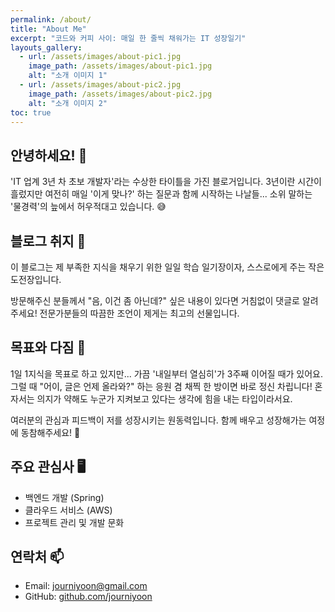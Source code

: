 ```yaml
---
permalink: /about/
title: "About Me"
excerpt: "코드와 커피 사이: 매일 한 줄씩 채워가는 IT 성장일기"
layouts_gallery:
  - url: /assets/images/about-pic1.jpg
    image_path: /assets/images/about-pic1.jpg
    alt: "소개 이미지 1"
  - url: /assets/images/about-pic2.jpg
    image_path: /assets/images/about-pic2.jpg
    alt: "소개 이미지 2"
toc: true
---
```


## 안녕하세요! 👋

'IT 업계 3년 차 초보 개발자'라는 수상한 타이틀을 가진 블로거입니다.
3년이란 시간이 흘렀지만 여전히 매일 '이게 맞나?' 하는 질문과 함께 시작하는 나날들...
소위 말하는 '물경력'의 늪에서 허우적대고 있습니다. 😅

## 블로그 취지 📝

이 블로그는 제 부족한 지식을 채우기 위한 일일 학습 일기장이자, 스스로에게 주는 작은 도전장입니다.

방문해주신 분들께서 "음, 이건 좀 아닌데?" 싶은 내용이 있다면 거침없이 댓글로 알려주세요!
전문가분들의 따끔한 조언이 제게는 최고의 선물입니다.

## 목표와 다짐 🎯

1일 1지식을 목표로 하고 있지만... 가끔 '내일부터 열심히'가 3주째 이어질 때가 있어요.
그럴 때 "어이, 글은 언제 올라와?" 하는 응원 겸 채찍 한 방이면 바로 정신 차립니다!
혼자서는 의지가 약해도 누군가 지켜보고 있다는 생각에 힘을 내는 타입이라서요.

여러분의 관심과 피드백이 저를 성장시키는 원동력입니다. 함께 배우고 성장해가는 여정에 동참해주세요! 🚀

## 주요 관심사 🖥️

- 백엔드 개발 (Spring)
- 클라우드 서비스 (AWS)
- 프로젝트 관리 및 개발 문화

## 연락처 📫

- Email: [journiyoon@gmail.com](mailto:journiyoon@gmail.com)
- GitHub: [github.com/journiyoon](https://github.com/journiyoon)